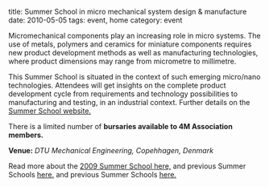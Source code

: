 title: Summer School in micro mechanical system design & manufacture
date: 2010-05-05 
tags: event, home
category: event

Micromechanical components play an increasing role in micro systems. The use of metals, polymers and ceramics for miniature components requires new product development methods as well as manufacturing technologies, where product dimensions may range from micrometre to millimetre.
<!--break-->
This Summer School is situated in the context of such emerging micro/nano technologies. Attendees will get insights on the complete product development cycle from requirements and technology possibilities to manufacturing and testing, in an industrial context. Further details on the [Summer School website.](https://conferences.dtu.dk/conferenceDisplay.py?confId=45)  
  
There is a limited number of **bursaries available to 4M Association members.**  

**Venue:**   *DTU Mechanical Engineering, Copehhagen, Denmark*  
  
Read more about the [2009 Summer School here,](/content/4M-Summer-School-2009.html) and previous Summer Schools [here.](/event/4M-Summer-School/4M-Summer-School-2009.html) and previous Summer Schools [here.](/event/4M-Summer-School.html)